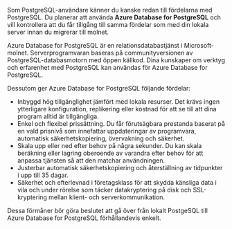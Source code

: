 Som PostgreSQL-användare känner du kanske redan till fördelarna med PostgreSQL. Du planerar att använda **Azure Database for PostgreSQL** och vill kontrollera att du får tillgång till samma fördelar som med din lokala server innan du migrerar till molnet.

Azure Database for PostgreSQL är en relationsdatabastjänst i Microsoft-molnet. Serverprogramvaran baseras på communityversionen av PostgreSQL-databasmotorn med öppen källkod. Dina kunskaper om verktyg och erfarenhet med PostgreSQL kan användas för Azure Database for PostgreSQL.

Dessutom ger Azure Database for PostgreSQL följande fördelar:

- Inbyggd hög tillgänglighet jämfört med lokala resurser. Det krävs ingen ytterligare konfiguration, replikering eller kostnad för att se till att dina program alltid är tillgängliga.
- Enkel och flexibel prissättning. Du får förutsägbara prestanda baserat på en vald prisnivå som innefattar uppdateringar av programvara, automatisk säkerhetskopiering, övervakning och säkerhet.
- Skala upp eller ned efter behov på några sekunder. Du kan skala beräkning eller lagring oberoende av varandra efter behov för att anpassa tjänsten så att den matchar användningen.
- Justerbar automatisk säkerhetskopiering och återställning av tidpunkter i upp till 35 dagar.
- Säkerhet och efterlevnad i företagsklass för att skydda känsliga data i vila och under rörelse som täcker datakryptering på disk och SSL-kryptering mellan klient- och serverkommunikation.

Dessa förmåner bör göra beslutet att gå över från lokalt PostgeSQL till Azure Database for PostgreSQL förhållandevis enkelt.